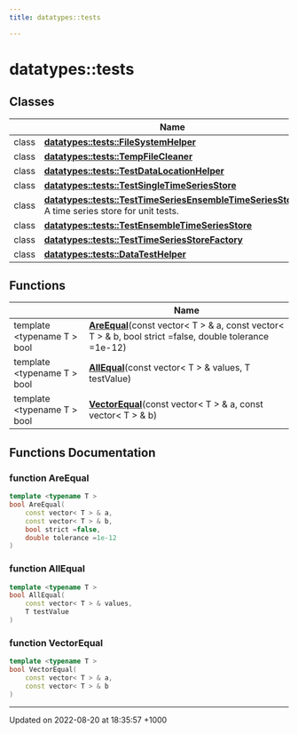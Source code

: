 ```yaml
---
title: datatypes::tests

---
```


# datatypes::tests



## Classes

|                | Name           |
| -------------- | -------------- |
| class | **[datatypes::tests::FileSystemHelper](/cpp/Classes/classdatatypes_1_1tests_1_1FileSystemHelper/)**  |
| class | **[datatypes::tests::TempFileCleaner](/cpp/Classes/classdatatypes_1_1tests_1_1TempFileCleaner/)**  |
| class | **[datatypes::tests::TestDataLocationHelper](/cpp/Classes/classdatatypes_1_1tests_1_1TestDataLocationHelper/)**  |
| class | **[datatypes::tests::TestSingleTimeSeriesStore](/cpp/Classes/classdatatypes_1_1tests_1_1TestSingleTimeSeriesStore/)**  |
| class | **[datatypes::tests::TestTimeSeriesEnsembleTimeSeriesStore](/cpp/Classes/classdatatypes_1_1tests_1_1TestTimeSeriesEnsembleTimeSeriesStore/)** <br>A time series store for unit tests.  |
| class | **[datatypes::tests::TestEnsembleTimeSeriesStore](/cpp/Classes/classdatatypes_1_1tests_1_1TestEnsembleTimeSeriesStore/)**  |
| class | **[datatypes::tests::TestTimeSeriesStoreFactory](/cpp/Classes/classdatatypes_1_1tests_1_1TestTimeSeriesStoreFactory/)**  |
| class | **[datatypes::tests::DataTestHelper](/cpp/Classes/classdatatypes_1_1tests_1_1DataTestHelper/)**  |

## Functions

|                | Name           |
| -------------- | -------------- |
| template <typename T \> <br>bool | **[AreEqual](/cpp/Namespaces/namespacedatatypes_1_1tests/#function-areequal)**(const vector< T > & a, const vector< T > & b, bool strict =false, double tolerance =1e-12) |
| template <typename T \> <br>bool | **[AllEqual](/cpp/Namespaces/namespacedatatypes_1_1tests/#function-allequal)**(const vector< T > & values, T testValue) |
| template <typename T \> <br>bool | **[VectorEqual](/cpp/Namespaces/namespacedatatypes_1_1tests/#function-vectorequal)**(const vector< T > & a, const vector< T > & b) |


## Functions Documentation

### function AreEqual

```cpp
template <typename T >
bool AreEqual(
    const vector< T > & a,
    const vector< T > & b,
    bool strict =false,
    double tolerance =1e-12
)
```


### function AllEqual

```cpp
template <typename T >
bool AllEqual(
    const vector< T > & values,
    T testValue
)
```


### function VectorEqual

```cpp
template <typename T >
bool VectorEqual(
    const vector< T > & a,
    const vector< T > & b
)
```






-------------------------------

Updated on 2022-08-20 at 18:35:57 +1000
